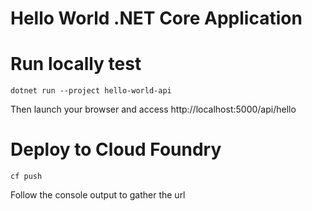 ﻿# Hello World .NET Core Application

# Run locally test
```
dotnet run --project hello-world-api
```
Then launch your browser and access http://localhost:5000/api/hello

# Deploy to Cloud Foundry
```
cf push
```
Follow the console output to gather the url
